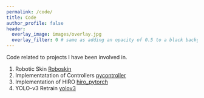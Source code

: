 ```yaml
---
permalink: /code/
title: Code
author_profile: false
header:
  overlay_image: images/overlay.jpg
  overlay_filter: 0 # same as adding an opacity of 0.5 to a black background
---
```


Code related to projects I have been involved in.

1. Robotic Skin [Roboskin](https://github.com/HIRO-group/ros_robotic_skin)
2. Implementatation of Controllers [pycontroller](https://github.com/watakandai/pycontroller)
3. Implementation of HIRO [hiro_pytorch](https://github.com/watakandai/hiro_pytorch)
4. YOLO-v3 Retrain [yolov3](https://github.com/watakandai/YOLOv3_original_object)
